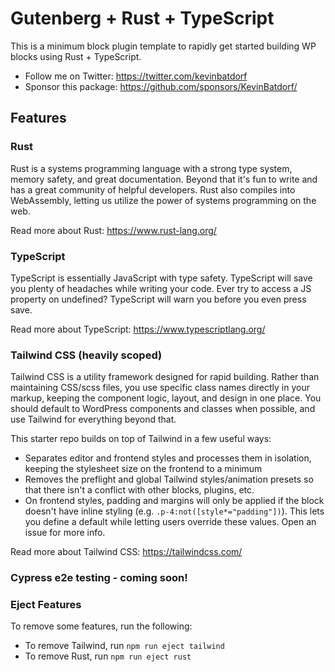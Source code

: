# Gutenberg + Rust + TypeScript

This is a minimum block plugin template to rapidly get started building WP blocks using Rust + TypeScript.

- Follow me on Twitter: https://twitter.com/kevinbatdorf
- Sponsor this package: https://github.com/sponsors/KevinBatdorf/

## Features
### Rust
Rust is a systems programming language with a strong type system, memory safety, and great documentation. Beyond that it's fun to write and has a great community of helpful developers. Rust also compiles into WebAssembly, letting us utilize the power of systems programming on the web.

Read more about Rust: https://www.rust-lang.org/

### TypeScript
TypeScript is essentially JavaScript with type safety. TypeScript will save you plenty of headaches while writing your code. Ever try to access a JS property on undefined? TypeScript will warn you before you even press save.

Read more about TypeScript: https://www.typescriptlang.org/

### Tailwind CSS (heavily scoped)
Tailwind CSS is a utility framework designed for rapid building. Rather than maintaining CSS/scss files, you use specific class names directly in your markup, keeping the component logic, layout, and design in one place. You should default to WordPress components and classes when possible, and use Tailwind for everything beyond that.

This starter repo builds on top of Tailwind in a few useful ways:
- Separates editor and frontend styles and processes them in isolation, keeping the stylesheet size on the frontend to a minimum
- Removes the preflight and global Tailwind styles/animation presets so that there isn't a conflict with other blocks, plugins, etc.
- On frontend styles, padding and margins will only be applied if the block doesn't have inline styling (e.g. `.p-4:not([style*="padding"])`). This lets you define a default while letting users override these values. Open an issue for more info.

Read more about Tailwind CSS: https://tailwindcss.com/

### Cypress e2e testing - coming soon!

### Eject Features
To remove some features, run the following:
- To remove Tailwind, run `npm run eject tailwind`
- To remove Rust, run `npm run eject rust`
